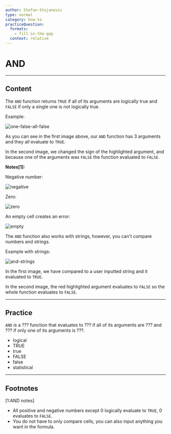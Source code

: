 ```yaml
---
author: Stefan-Stojanovic
type: normal
category: how-to
practiceQuestion:
  formats:
    - fill-in-the-gap
  context: relative
---
```


# AND


---

## Content

The `AND` function returns `TRUE` if all of its arguments are logically true and `FALSE` if only a single one is not logically true.

Example:

![one-false-all-false](https://img.enkipro.com/525000b0f6922364f5e34796c9895ff9.png)

As you can see in the first image above, our `AND` function has 3 arguments and they all evaluate to `TRUE`. 

In the second image, we changed the sign of the highlighted argument, and because one of the arguments was `FALSE` the function evaluated to `FALSE`.

**Notes[1]:**

Negative number:

![negative](https://img.enkipro.com/c6373ec7efff4e868085c3004dd40dd9.png)

Zero:

![zero](https://img.enkipro.com/6641255330144fe76603b63037d3da9c.png)

An empty cell creates an error:

![empty](https://img.enkipro.com/d04df4cd51daff02f85ff4e2849008ef.png)

The `AND` function also works with strings, however, you can't compare numbers and strings.

Example with strings:

![and-strings](https://img.enkipro.com/4897d587292f0947b0e3fdf6a5f53f48.png)

In the first image, we have compared to a user inputted string and it evaluated to `TRUE`.

In the second image, the red highlighted argument evaluates to `FALSE` so the whole function evaluates to `FALSE`. 


---

## Practice

`AND` is a ??? function that evaluates to ??? if all of its arguments are ??? and ??? if only one of its arguments is ???.

- logical
- TRUE
- true
- FALSE
- false
- statistical


---

## Footnotes

[1:AND notes]

- All positive and negative numbers except 0 logically evaluate to `TRUE`, 0 evaluates to `FALSE`.
- You do not have to only compare cells, you can also input anything you want in the formula.
